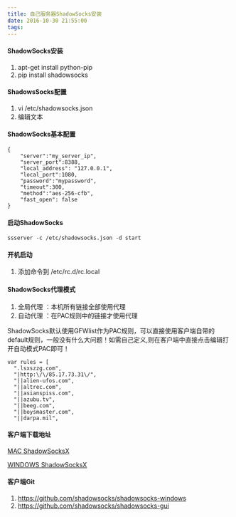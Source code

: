 ```yaml
---
title: 自己服务器ShadowSocks安装
date: 2016-10-30 21:55:00
tags:
---
```


#### ShadowSocks安装
1. apt-get install python-pip
2. pip install shadowsocks

#### ShadowsSocks配置
1. vi /etc/shadowsocks.json
2. 编辑文本

#### ShadowSocks基本配置

```
{
    "server":"my_server_ip",
    "server_port":8388,
    "local_address": "127.0.0.1",
    "local_port":1080,
    "password":"mypassword",
    "timeout":300,
    "method":"aes-256-cfb",
    "fast_open": false
}
```

#### 启动ShadowSocks
    
```
ssserver -c /etc/shadowsocks.json -d start
```

#### 开机启动
1. 添加命令到 /etc/rc.d/rc.local

#### ShadowSocks代理模式
1. 全局代理 ：本机所有链接全部使用代理
2. 自动代理 ：在PAC规则中的链接才使用代理

ShadowSocks默认使用GFWlist作为PAC规则，可以直接使用客户端自带的default规则，一般没有什么大问题！如需自己定义,则在客户端中直接点击编辑打开自动模式PAC即可！

```
var rules = [
  ".lsxszzg.com",
  "|http:\/\/85.17.73.31\/",
  "||alien-ufos.com",
  "||altrec.com",
  "||asianspiss.com",
  "||azubu.tv",
  "||beeg.com",
  "||boysmaster.com",
  "||darpa.mil",
```

#### 客户端下载地址

[MAC ShadowSocksX](http://webresources.b0.upaiyun.com/ShadowsocksX-2.6.3.dmg)

[WINDOWS ShadowSocksX](http://webresources.b0.upaiyun.com/Shadowsocks.exe)

#### 客户端Git
 1. https://github.com/shadowsocks/shadowsocks-windows
 2. https://github.com/shadowsocks/shadowsocks-gui




